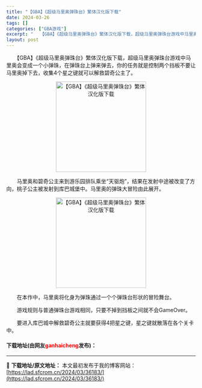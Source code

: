 ```yaml
---
title: "【GBA】《超级马里奥弹珠台》繁体汉化版下载"
date: 2024-03-26
tags: []
categories: ["GBA游戏"]
excerpt: "　　【GBA】《超级马里奥弹珠台》繁体汉化版下载，超级马里奥弹珠台游戏中马里奥会变成一个小弹珠，在弹珠台上弹来弹去，你的任务就是控制两个挡板不要让马里奥掉下去，收集4个星之键就可以解救碧奇公主了。 　　马里奥和碧奇公主来到游乐园排队乘坐&ldquo;天驱炮&rdquo;，结果在发射中途被改变了方向，&hellip;"
layout: post
---
```


 <p>　　【GBA】《超级马里奥弹珠台》繁体汉化版下载，超级马里奥弹珠台游戏中马里奥会变成一个小弹珠，在弹珠台上弹来弹去，你的任务就是控制两个挡板不要让马里奥掉下去，收集4个星之键就可以解救碧奇公主了。</p> <p align="center"><img align="" border="0" src="https://lad.sfcrom.cn/wp-content/uploads/2024/03/20240326_6602634b20ae2.jpg" width="240" alt="【GBA】《超级马里奥弹珠台》繁体汉化版下载" /></p> <p>　　马里奥和碧奇公主来到游乐园排队乘坐&ldquo;天驱炮&rdquo;，结果在发射中途被改变了方向，桃子公主被发射到库巴城堡中。马里奥的弹珠大冒险由此展开。</p> <p align="center"><img align="" border="0" src="https://lad.sfcrom.cn/wp-content/uploads/2024/03/20240326_6602634b79dcb.jpg" width="240" alt="【GBA】《超级马里奥弹珠台》繁体汉化版下载" /></p> <p>　　在本作中，马里奥将化身为弹珠通过一个个弹珠台形状的冒险舞台。</p> <p>　　游戏规则与普通弹珠台游戏相同，只要不掉到挡板之间就不会GameOver。</p> <p>　　要进入库巴城中解救碧奇公主就要获得4把星之键，星之键就散落在各个关卡中。</p> <p><h4>下载地址(由网友<font color="red">ganhaicheng</font>发布)：</h4></p> 

---
📖 **下载地址/原文地址：** 本文最初发布于我的博客网站：[https://lad.sfcrom.cn/2024/03/36183/](https://lad.sfcrom.cn/2024/03/36183/)
